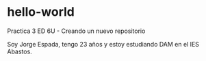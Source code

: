 # hello-world
Practica 3 ED 6U - Creando un nuevo repositorio

Soy Jorge Espada, tengo 23 años y estoy estudiando DAM en el IES Abastos.
